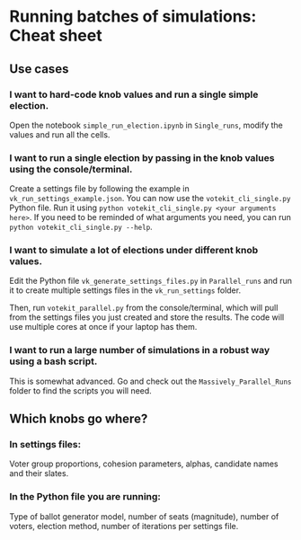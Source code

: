 # Running batches of simulations: Cheat sheet

## Use cases

### I want to hard-code knob values and run a single simple election. 

Open the notebook `simple_run_election.ipynb` in `Single_runs`, modify the values and run all the cells.

### I want to run a single election by passing in the knob values using the console/terminal.

Create a settings file by following the example in `vk_run_settings_example.json`. You can now use the `votekit_cli_single.py` Python file. Run it using `python votekit_cli_single.py <your arguments here>`. If you need to be reminded of what arguments you need, you can run `python votekit_cli_single.py --help`.

### I want to simulate a lot of elections under different knob values.

Edit the Python file `vk_generate_settings_files.py` in `Parallel_runs` and run it to create multiple settings files in the `vk_run_settings` folder.

Then, run `votekit_parallel.py` from the console/terminal, which will pull from the settings files you just created and store the results. The code will use multiple cores at once if your laptop has them.

### I want to run a large number of simulations in a robust way using a bash script.

This is somewhat advanced. Go and check out the `Massively_Parallel_Runs` folder to find the scripts you will need.

## Which knobs go where?

### In settings files:

Voter group proportions, cohesion parameters, alphas, candidate names and their slates.

### In the Python file you are running:

Type of ballot generator model, number of seats (magnitude), number of voters, election method, number of iterations per settings file.

